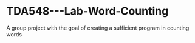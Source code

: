 # TDA548---Lab-Word-Counting
A group project with the goal of creating a sufficient program in counting words